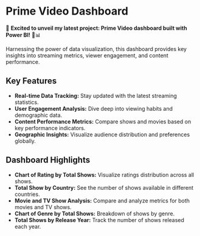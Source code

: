 # Prime Video Dashboard

🚀 **Excited to unveil my latest project: Prime Video dashboard built with Power BI!** 🎥📊

Harnessing the power of data visualization, this dashboard provides key insights into streaming metrics, viewer engagement, and content performance. 

## Key Features

- **Real-time Data Tracking:** Stay updated with the latest streaming statistics.
- **User Engagement Analysis:** Dive deep into viewing habits and demographic data.
- **Content Performance Metrics:** Compare shows and movies based on key performance indicators.
- **Geographic Insights:** Visualize audience distribution and preferences globally.

## Dashboard Highlights

- **Chart of Rating by Total Shows:** Visualize ratings distribution across all shows.
- **Total Show by Country:** See the number of shows available in different countries.
- **Movie and TV Show Analysis:** Compare and analyze metrics for both movies and TV shows.
- **Chart of Genre by Total Shows:** Breakdown of shows by genre.
- **Total Shows by Release Year:** Track the number of shows released each year.

